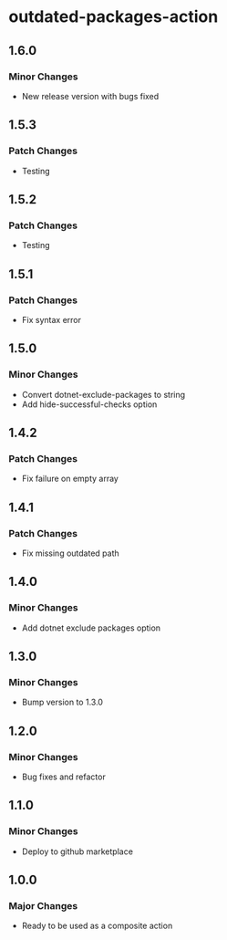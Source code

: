 # outdated-packages-action

## 1.6.0

### Minor Changes

- New release version with bugs fixed

## 1.5.3

### Patch Changes

- Testing

## 1.5.2

### Patch Changes

- Testing

## 1.5.1

### Patch Changes

- Fix syntax error

## 1.5.0

### Minor Changes

- Convert dotnet-exclude-packages to string
- Add hide-successful-checks option

## 1.4.2

### Patch Changes

- Fix failure on empty array

## 1.4.1

### Patch Changes

- Fix missing outdated path

## 1.4.0

### Minor Changes

- Add dotnet exclude packages option

## 1.3.0

### Minor Changes

- Bump version to 1.3.0

## 1.2.0

### Minor Changes

- Bug fixes and refactor

## 1.1.0

### Minor Changes

- Deploy to github marketplace

## 1.0.0

### Major Changes

- Ready to be used as a composite action